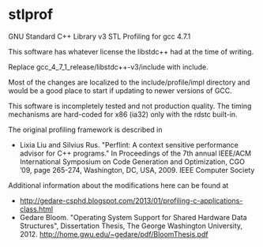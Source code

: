 stlprof
=======

GNU Standard C++ Library v3 STL Profiling for gcc 4.7.1

This software has whatever license the libstdc++ had at the time of writing.

Replace gcc_4_7_1_release/libstdc++-v3/include with include.

Most of the changes are localized to the include/profile/impl directory
and would be a good place to start if updating to newer versions of GCC.

This software is incompletely tested and not production quality. The timing
mechanisms are hard-coded for x86 (ia32) only with the rdstc built-in.

The original profiling framework is described in
* Lixia Liu and Silvius Rus. "Perflint: A context sensitive performance advisor
  for C++ programs." In Proceedings of the 7th annual IEEE/ACM International
  Symposium on Code Generation and Optimization, CGO ’09, page 265-274,
  Washington, DC, USA, 2009. IEEE Computer Society

Additional information about the modifications here can be found at
* http://gedare-csphd.blogspot.com/2013/01/profiling-c-applications-class.html
* Gedare Bloom. "Operating System Support for Shared Hardware Data Structures",
  Dissertation Thesis, The George Washington University, 2012.
  http://home.gwu.edu/~gedare/pdf/BloomThesis.pdf

